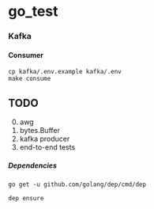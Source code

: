 # go_test

### Kafka
#### Consumer


```
cp kafka/.env.example kafka/.env
make consume
```

## TODO

0. awg
0. bytes.Buffer
0. kafka producer
0. end-to-end tests
##### Dependencies
`go get -u github.com/golang/dep/cmd/dep`

`dep ensure`

